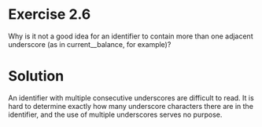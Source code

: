 # Exercise 2.6

Why is it not a good idea for an identifier to contain more than one adjacent underscore (as in current__balance, for example)?

# Solution

An identifier with multiple consecutive underscores are difficult to read. It is hard to determine exactly how many underscore characters there are in the identifier, and the use of multiple underscores serves no purpose.
